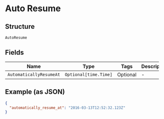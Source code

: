 
# Auto Resume

## Structure

`AutoResume`

## Fields

| Name | Type | Tags | Description |
|  --- | --- | --- | --- |
| `AutomaticallyResumeAt` | `Optional[time.Time]` | Optional | - |

## Example (as JSON)

```json
{
  "automatically_resume_at": "2016-03-13T12:52:32.123Z"
}
```


